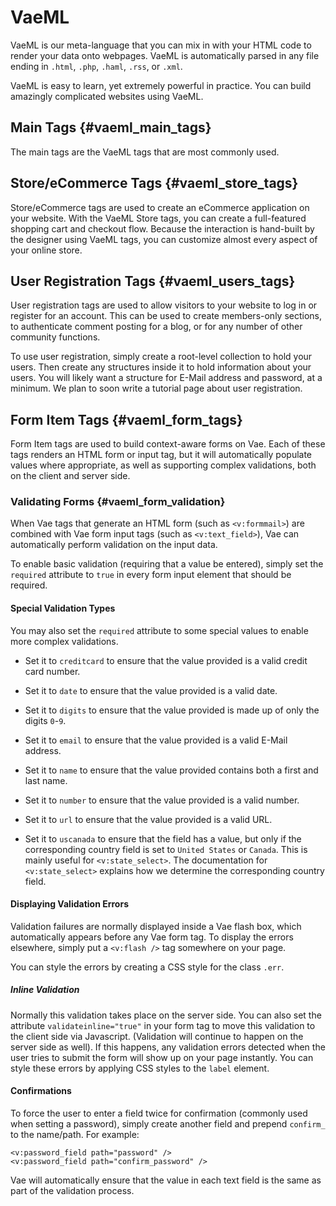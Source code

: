 # VaeML

VaeML is our meta-language that you can mix in with your HTML code to
render your data onto webpages. VaeML is automatically parsed in any
file ending in `.html`, `.php`, `.haml`, `.rss`, or `.xml`.

VaeML is easy to learn, yet extremely powerful in practice. You can
build amazingly complicated websites using VaeML.

## Main Tags {#vaeml_main_tags}

The main tags are the VaeML tags that are most commonly used.

## Store/eCommerce Tags {#vaeml_store_tags}

Store/eCommerce tags are used to create an eCommerce application on your
website. With the VaeML Store tags, you can create a full-featured
shopping cart and checkout flow. Because the interaction is hand-built
by the designer using VaeML tags, you can customize almost every aspect
of your online store.

## User Registration Tags {#vaeml_users_tags}

User registration tags are used to allow visitors to your website to log
in or register for an account. This can be used to create members-only
sections, to authenticate comment posting for a blog, or for any number
of other community functions.

To use user registration, simply create a root-level collection to hold
your users. Then create any structures inside it to hold information
about your users. You will likely want a structure for E-Mail address
and password, at a minimum. We plan to soon write a tutorial page about
user registration.

## Form Item Tags {#vaeml_form_tags}

Form Item tags are used to build context-aware forms on Vae. Each of
these tags renders an HTML form or input tag, but it will automatically
populate values where appropriate, as well as supporting complex
validations, both on the client and server side.

### Validating Forms {#vaeml_form_validation}

When Vae tags that generate an HTML form (such as `<v:formmail>`) are
combined with Vae form input tags (such as `<v:text_field>`), Vae can
automatically perform validation on the input data.

To enable basic validation (requiring that a value be entered), simply
set the `required` attribute to `true` in every form input element that
should be required.

#### Special Validation Types

You may also set the `required` attribute to some special values to
enable more complex validations.

-   Set it to `creditcard` to ensure that the value provided is a valid
    credit card number.

-   Set it to `date` to ensure that the value provided is a valid date.

-   Set it to `digits` to ensure that the value provided is made up of
    only the digits `0`-`9`.

-   Set it to `email` to ensure that the value provided is a valid
    E-Mail address.

-   Set it to `name` to ensure that the value provided contains both a
    first and last name.

-   Set it to `number` to ensure that the value provided is a
    valid number.

-   Set it to `url` to ensure that the value provided is a valid URL.

-   Set it to `uscanada` to ensure that the field has a value, but only
    if the corresponding country field is set to `United States` or
    `Canada`. This is mainly useful for `<v:state_select>`. The
    documentation for `<v:state_select>` explains how we determine the
    corresponding country field.

#### Displaying Validation Errors

Validation failures are normally displayed inside a Vae flash box, which
automatically appears before any Vae form tag. To display the errors
elsewhere, simply put a `<v:flash />` tag somewhere on your page.

You can style the errors by creating a CSS style for the class `.err`.

##### Inline Validation

Normally this validation takes place on the server side. You can also
set the attribute `validateinline="true"` in your form tag to move this
validation to the client side via Javascript. (Validation will continue
to happen on the server side as well). If this happens, any validation
errors detected when the user tries to submit the form will show up on
your page instantly. You can style these errors by applying CSS styles
to the `label` element.

#### Confirmations

To force the user to enter a field twice for confirmation (commonly used
when setting a password), simply create another field and prepend
`confirm_` to the name/path. For example:

    <v:password_field path="password" />
    <v:password_field path="confirm_password" />

Vae will automatically ensure that the value in each text field is the
same as part of the validation process.
